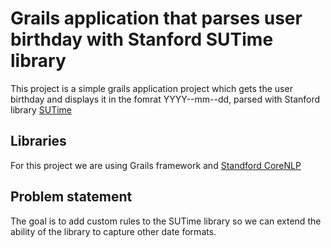 # Grails application that parses user birthday with Stanford SUTime library
This project is a simple grails application project which gets the user birthday and displays it in the fomrat YYYY--mm--dd,
parsed with Stanford library [SUTime](https://nlp.stanford.edu/software/sutime.html)


## Libraries
For this project we are using Grails framework and [Standford CoreNLP](https://stanfordnlp.github.io/CoreNLP/)

## Problem statement 
The goal is to add custom rules to the SUTime library so we can extend the ability of the library to capture other date formats.

